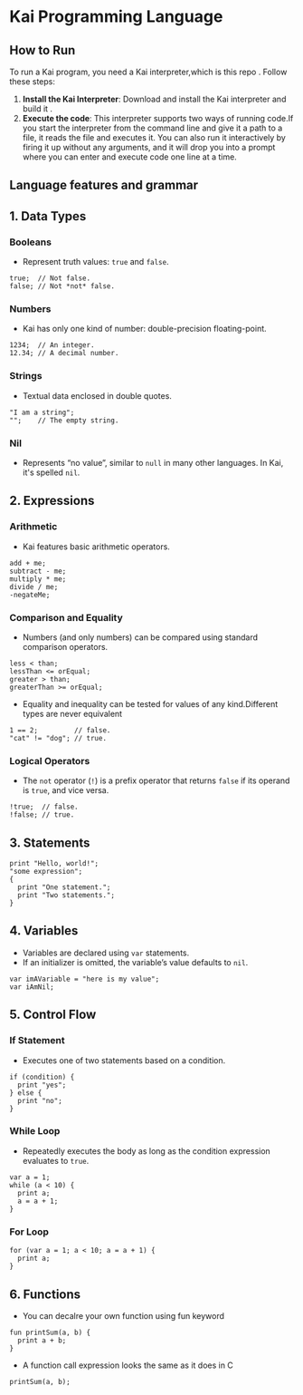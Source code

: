 # Kai Programming Language

## How to Run

To run a Kai program, you need a Kai interpreter,which is this repo . Follow these steps:

1. **Install the Kai Interpreter**: Download and install the Kai interpreter and build it .
2. **Execute the code**: This interpreter supports two ways of running code.If you start the interpreter from the command line and give it a path to a file, it reads the file and executes it. You can also run it interactively by firing it up without any arguments, and it will drop you into a prompt where you can enter and execute code one line at a time.

## Language features and grammar
## 1. Data Types

### Booleans
- Represent truth values: `true` and `false`.
```
true;  // Not false.
false; // Not *not* false.
```

### Numbers
- Kai has only one kind of number: double-precision floating-point.
```
1234;  // An integer.
12.34; // A decimal number.
```

### Strings
- Textual data enclosed in double quotes.
```
"I am a string";
"";    // The empty string.
```

### Nil
- Represents “no value”, similar to `null` in many other languages. In Kai, it's spelled `nil`.

## 2. Expressions

### Arithmetic
- Kai features basic arithmetic operators.
```
add + me;
subtract - me;
multiply * me;
divide / me;
-negateMe;
```

### Comparison and Equality
- Numbers (and only numbers) can be compared using standard comparison operators.
```
less < than;
lessThan <= orEqual;
greater > than;
greaterThan >= orEqual;
```
- Equality and inequality can be tested for values of any kind.Different types are never equivalent
```
1 == 2;         // false.
"cat" != "dog"; // true.
```

### Logical Operators
- The `not` operator (`!`) is a prefix operator that returns `false` if its operand is `true`, and vice versa.
```
!true;  // false.
!false; // true.
```

## 3. Statements

```
print "Hello, world!";
"some expression";
{
  print "One statement.";
  print "Two statements.";
}
```

## 4. Variables

- Variables are declared using `var` statements.
- If an initializer is omitted, the variable’s value defaults to `nil`.
```
var imAVariable = "here is my value";
var iAmNil;
```

## 5. Control Flow

### If Statement
- Executes one of two statements based on a condition.
```
if (condition) {
  print "yes";
} else {
  print "no";
}
```

### While Loop
- Repeatedly executes the body as long as the condition expression evaluates to `true`.
```
var a = 1;
while (a < 10) {
  print a;
  a = a + 1;
}
```

### For Loop
```
for (var a = 1; a < 10; a = a + 1) {
  print a;
}
```

## 6. Functions

- You can decalre your own function using fun keyword
```
fun printSum(a, b) {
  print a + b;
}
```
- A function call expression looks the same as it does in C
```
printSum(a, b);
```


